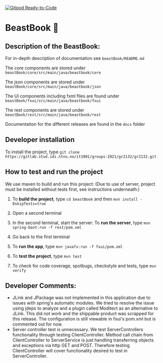 [![Gitpod Ready-to-Code](https://img.shields.io/badge/Gitpod-Ready--to--Code-blue?logo=gitpod)](https://gitpod.stud.ntnu.no/#https://gitlab.stud.idi.ntnu.no/it1901/groups-2021/gr2132/gr2132)

# BeastBook :muscle:
## Description of the BeastBook:

For in-depth description of documentation see `beastBook/README.md`

The core components are stored under `beastBook/core/src/main/java/beastbook/core`

The json components are stored under `beastBook/core/src/main/java/beastbook/json`

The UI components including fxml files are found under `beastBook/fxui/src/main/java/beastbook/fxui`

The rest components are stored under `beastBook/rest/src/main/java/beastbook/rest`

Documentation for the different releases are found in the `docs` folder

## Developer installation
To install the project, type `git clone https://gitlab.stud.idi.ntnu.no/it1901/groups-2021/gr2132/gr2132.git`

## How to test and run the project
We use maven to build and run this project:
(Due to use of server, project must be installed without tests first, see instructions underneath:)

1. To **build the project**, type `cd beastBook` and then `mvn install -DskipTests=true`


2. Open a second terminal


3. In the second terminal, start the server:
   To **run the server**, type `mvn spring-boot:run -f rest/pom.xml`


4. Go back to the first terminal


5. To **run the app**, type `mvn javafx:run -f fxui/pom.xml`


7. To **test the project**, type `mvn test`


7. To check for code coverage, spotbugs, checkstyle and tests, type `mvn verify`


## Developer Comments:
- JLink and JPackage was not implemented in this application due to issues with spring's automatic modules.
We tried to resolve the issue using jdeps to analyze and a plugin called Moditect as an alternative to JLink. 
This did not work and the shippable product was scrapped for this release.
The configuration is still viewable in fxui's pom.xml but is commented out for now.
- Server controller test is unnecessary.
We test ServerControllers functionality through testing ClientController. Method call chain from ClientController to
ServerService is just handling transferring objects and exceptions via http GET and POST. Therefore testing 
ClientController will cover functionality desired to test in ServerController.